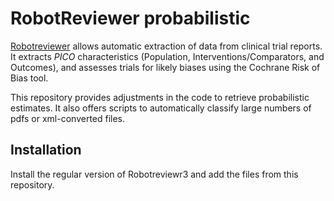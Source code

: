# RobotReviewer probabilistic

[Robotreviewer](https://github.com/ijmarshall/robotreviewer3) allows automatic extraction of data from clinical trial reports.
It extracts *PICO* characteristics (Population, Interventions/Comparators, and Outcomes), and assesses trials for likely biases using the Cochrane Risk of Bias tool.

This repository provides adjustments in the code to retrieve probabilistic estimates.
It also offers scripts to automatically classify large numbers of pdfs or xml-converted files.


## Installation

Install the regular version of Robotreviewr3 and add the files from this repository.

